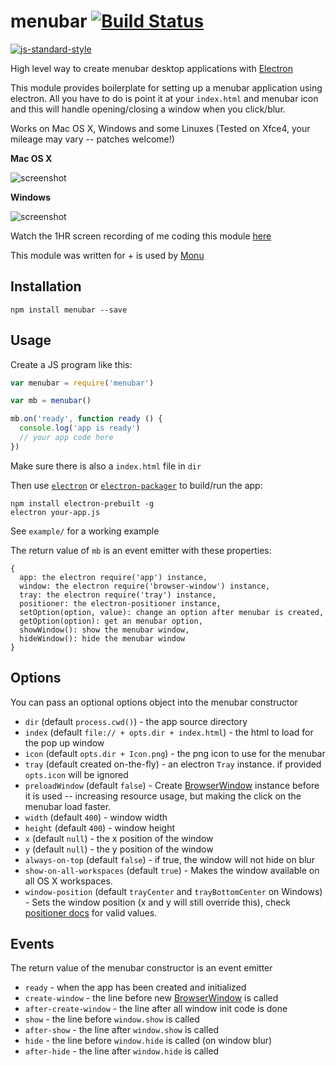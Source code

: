 # menubar [![Build Status](https://travis-ci.org/maxogden/menubar.svg?branch=master)](https://travis-ci.org/maxogden/menubar)

[![js-standard-style](https://cdn.rawgit.com/feross/standard/master/badge.svg)](https://github.com/feross/standard)

High level way to create menubar desktop applications with [Electron](http://electron.atom.io/)

This module provides boilerplate for setting up a menubar application using electron. All you have to do is point it at your `index.html` and menubar icon and this will handle opening/closing a window when you click/blur.

Works on Mac OS X, Windows and some Linuxes (Tested on Xfce4, your mileage may vary -- patches welcome!)

**Mac OS X**

![screenshot](screenshot.png)

**Windows**

![screenshot](screenshot-windows.png)

Watch the 1HR screen recording of me coding this module [here](https://www.youtube.com/watch?v=PAJAvsyaHs0)

This module was written for + is used by [Monu](https://github.com/maxogden/monu)

## Installation

```
npm install menubar --save
```

## Usage

Create a JS program like this:

```js
var menubar = require('menubar')

var mb = menubar()

mb.on('ready', function ready () {
  console.log('app is ready')
  // your app code here
})
```

Make sure there is also a `index.html` file in `dir`

Then use [`electron`](https://npmjs.org/electron-prebuilt) or [`electron-packager`](https://npmjs.org/electron-packager) to build/run the app:

```
npm install electron-prebuilt -g
electron your-app.js
```

See `example/` for a working example

The return value of `mb` is an event emitter with these properties:

```
{
  app: the electron require('app') instance,
  window: the electron require('browser-window') instance,
  tray: the electron require('tray') instance,
  positioner: the electron-positioner instance,
  setOption(option, value): change an option after menubar is created,
  getOption(option): get an menubar option,
  showWindow(): show the menubar window,
  hideWindow(): hide the menubar window
}
```

## Options

You can pass an optional options object into the menubar constructor

- `dir` (default `process.cwd()`) - the app source directory
- `index` (default `file:// + opts.dir + index.html`) - the html to load for the pop up window
- `icon` (default `opts.dir + Icon.png`) - the png icon to use for the menubar
- `tray` (default created on-the-fly) - an electron `Tray` instance. if provided `opts.icon` will be ignored
- `preloadWindow` (default `false`) - Create [BrowserWindow](https://github.com/atom/electron/blob/master/docs/api/browser-window.md) instance before it is used -- increasing resource usage, but making the click on the menubar load faster.
- `width` (default `400`) - window width
- `height` (default `400`) - window height
- `x` (default `null`) - the x position of the window
- `y` (default `null`) - the y position of the window
- `always-on-top` (default `false`) - if true, the window will not hide on blur
- `show-on-all-workspaces` (default `true`) - Makes the window available on all OS X workspaces.
- `window-position` (default `trayCenter` and `trayBottomCenter` on Windows) - Sets the window position (x and y will still override this), check [positioner docs](https://github.com/jenslind/electron-positioner#docs) for valid values.

## Events

The return value of the menubar constructor is an event emitter

- `ready` - when the app has been created and initialized
- `create-window` - the line before new [BrowserWindow](https://github.com/atom/electron/blob/master/docs/api/browser-window.md) is called
- `after-create-window` - the line after all window init code is done
- `show` - the line before `window.show` is called
- `after-show` - the line after `window.show` is called
- `hide` - the line before `window.hide` is called (on window blur)
- `after-hide` - the line after `window.hide` is called
